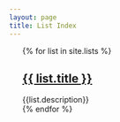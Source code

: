 ```yaml
---
layout: page
title: List Index
---
```


<ul>
{% for list in site.lists %}
  <div class="list_index_entry">
    <h2><a href="{{ list.url | prepend:site.baseurl }}">{{ list.title }}</a></h2>
    {{list.description}}
  </div>
{% endfor %}
</ul>
